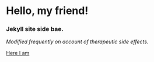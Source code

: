 # Hello, my friend!

### Jekyll site side bae.

_Modified frequently on account of therapeutic side effects._

[Here I am](http://twitter.com/isnotarobot)

